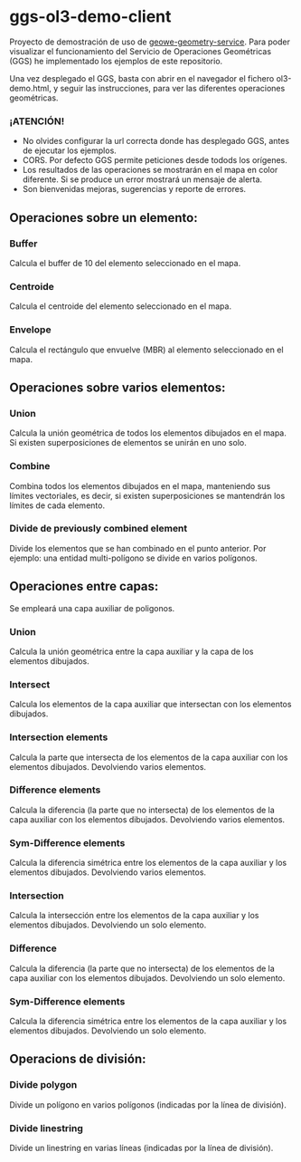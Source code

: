 # ggs-ol3-demo-client
Proyecto de demostración de uso de [geowe-geometry-service](https://github.com/geowe/geowe-geometry-service).
Para poder visualizar el funcionamiento del Servicio de Operaciones Geométricas (GGS) he implementado los ejemplos de este repositorio.

Una vez desplegado el GGS, basta con abrir en el navegador el fichero ol3-demo.html, y seguir las instrucciones, para ver las diferentes operaciones geométricas.

### ¡ATENCIÓN! 
- No olvides configurar la url correcta donde has desplegado GGS, antes de ejecutar los ejemplos.
- CORS.  Por defecto GGS permite peticiones desde todods los orígenes.
- Los resultados de las operaciones se mostrarán en el mapa en color diferente. Si se produce un error mostrará un mensaje de alerta.
- Son bienvenidas mejoras, sugerencias y reporte de errores.

## Operaciones sobre un elemento:

### Buffer
Calcula el buffer de 10 del elemento seleccionado en el mapa.

### Centroide
Calcula el centroide del elemento seleccionado en el mapa.

### Envelope
Calcula el rectángulo que envuelve (MBR) al elemento seleccionado en el mapa.


## Operaciones sobre varios elementos:

### Union
Calcula la unión geométrica de todos los elementos dibujados en el mapa. Si existen superposiciones de elementos se unirán en uno solo.

### Combine
Combina todos los elementos dibujados en el mapa, manteniendo sus límites vectoriales, es decir, si existen superposiciones se mantendrán los límites de cada elemento.

### Divide de previously combined element
Divide los elementos que se han combinado en el punto anterior. Por ejemplo: una entidad multi-polígono se divide en varios polígonos.


## Operaciones entre capas:

Se empleará una capa auxiliar de poligonos.

### Union
Calcula la unión geométrica entre la capa auxiliar y la capa de los elementos dibujados.

### Intersect
Calcula los elementos de la capa auxiliar que intersectan con los elementos dibujados.

### Intersection elements
Calcula la parte que intersecta de los elementos de la capa auxiliar con los elementos dibujados. Devolviendo varios elementos.

### Difference elements
Calcula la diferencia (la parte que no intersecta) de los elementos de la capa auxiliar con los elementos dibujados. Devolviendo varios elementos.

### Sym-Difference elements
Calcula la diferencia simétrica entre los elementos de la capa auxiliar y los elementos dibujados. Devolviendo varios elementos.

### Intersection
Calcula la intersección entre los elementos de la capa auxiliar y los elementos dibujados. Devolviendo un solo elemento.

### Difference
Calcula la diferencia (la parte que no intersecta) de los elementos de la capa auxiliar con los elementos dibujados. Devolviendo un solo elemento.

### Sym-Difference elements
Calcula la diferencia simétrica entre los elementos de la capa auxiliar y los elementos dibujados. Devolviendo un solo elemento.


## Operacions de división:

### Divide polygon
Divide un polígono en varios polígonos (indicadas por la línea de división).

### Divide linestring
Divide un linestring en varias líneas (indicadas por la línea de división).




